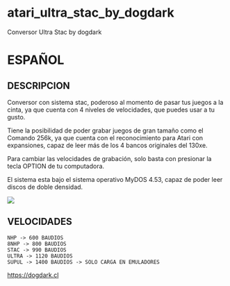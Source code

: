 # atari_ultra_stac_by_dogdark

Conversor Ultra Stac by dogdark

# ESPAÑOL

## DESCRIPCION
Conversor con sistema stac, poderoso al momento de pasar tus juegos a la cinta, ya que cuenta con 4 niveles de velocidades, que puedes usar a tu gusto.

Tiene la posibilidad de poder grabar juegos de gran tamaño como el Comando 256k, ya que cuenta con el reconocimiento para Atari con expansiones, capaz de leer más de los 4 bancos originales del 130xe.

Para cambiar las velocidades de grabación, solo basta con presionar la tecla OPTION de tu 
computadora.

El sistema esta bajo el sistema operativo MyDOS 4.53, capaz de poder leer discos de doble densidad.

<picture>
 <img src="https://raw.githubusercontent.com/a8dogdark/atari_ultra_stac_by_dogdark/main/ultra.png">
</picture>

## VELOCIDADES

```
NHP -> 600 BAUDIOS
8NHP -> 800 BAUDIOS
STAC -> 990 BAUDIOS
ULTRA -> 1120 BAUDIOS
SUPUL -> 1400 BAUDIOS -> SOLO CARGA EN EMULADORES
```

https://dogdark.cl